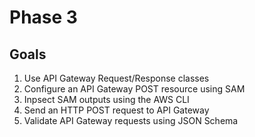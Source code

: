 # Phase 3

## Goals

1. Use API Gateway Request/Response classes
1. Configure an API Gateway POST resource using SAM
1. Inpsect SAM outputs using the AWS CLI
1. Send an HTTP POST request to API Gateway
1. Validate API Gateway requests using JSON Schema
